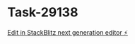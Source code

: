 # Task-29138

[Edit in StackBlitz next generation editor ⚡️](https://stackblitz.com/~/github.com/kevin-turing/Task-29138)